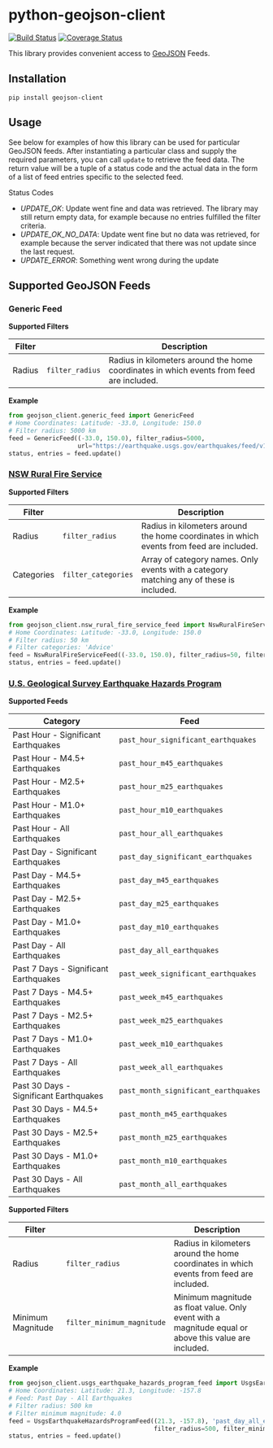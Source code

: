 # python-geojson-client

[![Build Status](https://travis-ci.org/exxamalte/python-geojson-client.svg)](https://travis-ci.org/exxamalte/python-geojson-client)
[![Coverage Status](https://coveralls.io/repos/github/exxamalte/python-geojson-client/badge.svg?branch=master)](https://coveralls.io/github/exxamalte/python-geojson-client?branch=master)

This library provides convenient access to [GeoJSON](https://tools.ietf.org/html/rfc7946) Feeds.


## Installation
`pip install geojson-client`

## Usage
See below for examples of how this library can be used for particular GeoJSON feeds. After instantiating a particular class and supply the required parameters, you can call `update` to retrieve the feed data. The return value will be a tuple of a status code and the actual data in the form of a list of feed entries specific to the selected feed.

Status Codes
* _UPDATE_OK_: Update went fine and data was retrieved. The library may still return empty data, for example because no entries fulfilled the filter criteria.
* _UPDATE_OK_NO_DATA_: Update went fine but no data was retrieved, for example because the server indicated that there was not update since the last request.
* _UPDATE_ERROR_: Something went wrong during the update

## Supported GeoJSON Feeds

### Generic Feed

**Supported Filters**

| Filter |                 | Description |
|--------|-----------------|-------------|
| Radius | `filter_radius` | Radius in kilometers around the home coordinates in which events from feed are included. |

**Example**
```python
from geojson_client.generic_feed import GenericFeed
# Home Coordinates: Latitude: -33.0, Longitude: 150.0
# Filter radius: 5000 km
feed = GenericFeed((-33.0, 150.0), filter_radius=5000, 
                   url="https://earthquake.usgs.gov/earthquakes/feed/v1.0/summary/all_day.geojson")
status, entries = feed.update()
```

### [NSW Rural Fire Service](https://www.rfs.nsw.gov.au/fire-information/fires-near-me)

**Supported Filters**

| Filter     |                     | Description |
|------------|---------------------|-------------|
| Radius     | `filter_radius`     | Radius in kilometers around the home coordinates in which events from feed are included. |
| Categories | `filter_categories` | Array of category names. Only events with a category matching any of these is included. |

**Example**
```python
from geojson_client.nsw_rural_fire_service_feed import NswRuralFireServiceFeed
# Home Coordinates: Latitude: -33.0, Longitude: 150.0
# Filter radius: 50 km
# Filter categories: 'Advice'
feed = NswRuralFireServiceFeed((-33.0, 150.0), filter_radius=50, filter_categories=['Advice'])
status, entries = feed.update()
```

### [U.S. Geological Survey Earthquake Hazards Program](https://earthquake.usgs.gov/earthquakes/feed/v1.0/geojson.php)

**Supported Feeds**

| Category                               | Feed                                 |
|----------------------------------------|--------------------------------------|
| Past Hour - Significant Earthquakes    | `past_hour_significant_earthquakes`  |
| Past Hour - M4.5+ Earthquakes          | `past_hour_m45_earthquakes`          |
| Past Hour - M2.5+ Earthquakes          | `past_hour_m25_earthquakes`          |
| Past Hour - M1.0+ Earthquakes          | `past_hour_m10_earthquakes`          |
| Past Hour - All Earthquakes            | `past_hour_all_earthquakes`          |
| Past Day - Significant Earthquakes     | `past_day_significant_earthquakes`   |
| Past Day - M4.5+ Earthquakes           | `past_day_m45_earthquakes`           |
| Past Day - M2.5+ Earthquakes           | `past_day_m25_earthquakes`           |
| Past Day - M1.0+ Earthquakes           | `past_day_m10_earthquakes`           |
| Past Day - All Earthquakes             | `past_day_all_earthquakes`           |
| Past 7 Days - Significant Earthquakes  | `past_week_significant_earthquakes`  |
| Past 7 Days - M4.5+ Earthquakes        | `past_week_m45_earthquakes`          |
| Past 7 Days - M2.5+ Earthquakes        | `past_week_m25_earthquakes`          |
| Past 7 Days - M1.0+ Earthquakes        | `past_week_m10_earthquakes`          |
| Past 7 Days - All Earthquakes          | `past_week_all_earthquakes`          |
| Past 30 Days - Significant Earthquakes | `past_month_significant_earthquakes` |
| Past 30 Days - M4.5+ Earthquakes       | `past_month_m45_earthquakes`         |
| Past 30 Days - M2.5+ Earthquakes       | `past_month_m25_earthquakes`         |
| Past 30 Days - M1.0+ Earthquakes       | `past_month_m10_earthquakes`         |
| Past 30 Days - All Earthquakes         | `past_month_all_earthquakes`         |

**Supported Filters**

| Filter            |                            | Description |
|-------------------|----------------------------|-------------|
| Radius            | `filter_radius`            | Radius in kilometers around the home coordinates in which events from feed are included. |
| Minimum Magnitude | `filter_minimum_magnitude` | Minimum magnitude as float value. Only event with a magnitude equal or above this value are included. |

**Example**
```python
from geojson_client.usgs_earthquake_hazards_program_feed import UsgsEarthquakeHazardsProgramFeed
# Home Coordinates: Latitude: 21.3, Longitude: -157.8
# Feed: Past Day - All Earthquakes
# Filter radius: 500 km
# Filter minimum magnitude: 4.0
feed = UsgsEarthquakeHazardsProgramFeed((21.3, -157.8), 'past_day_all_earthquakes', 
                                        filter_radius=500, filter_minimum_magnitude=4.0)
status, entries = feed.update()
```
